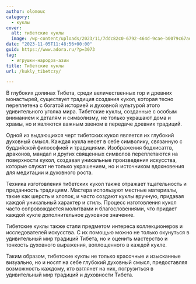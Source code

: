 ```yaml
---
author: olomouc
category:
  - куклы
cover:
  alt: тибетские куклы
  image: /wp-content/uploads/2023/11/7ddc82c0-6792-464d-9cae-b0079c67ad8a-jpg.webp
date: "2023-11-05T11:48:56+00:00"
guid: https://www.adora.ru/?p=3073
tag:
  - игрушки-народов-азии
title: Тибетские куклы
url: /kukly_tibetczy/

---
```

В глубоких долинах Тибета, среди величественных гор и древних монастырей, существует традиция создания кукол, которая тесно переплетена с богатой историей и духовной культурой этого удивительного уголка мира. Тибетские куклы, созданные с особым вниманием к деталям и символизму, не только украшают дома и храмы, но и являются важным звеном в передаче древних традиций.

Одной из выдающихся черт тибетских кукол является их глубокий духовный смысл. Каждая кукла несет в себе символику, связанную с буддийской философией и традициями. Изображения бодхисаттв, драконов, мандал и других священных символов переплетаются на поверхности кукол, создавая уникальные произведения искусства, которые служат не только украшением, но и источником вдохновения для медитации и духовного роста.

Техника изготовления тибетских кукол также отражает тщательность и преданность традициям. Мастера используют местные материалы, такие как шерсть и хлопок, и часто создают куклы вручную, придавая каждой уникальный характер и стиль. Процесс изготовления кукол часто сопровождается молитвами и благословениями, что придает каждой кукле дополнительное духовное значение.

Тибетские куклы также стали предметом интереса коллекционеров и исследователей искусства. С их помощью можно не только окунуться в удивительный мир традиций Тибета, но и оценить мастерство и тонкость духовного выражения, воплощенного в каждой кукле.

Таким образом, тибетские куклы не только красочные и изысканные визуально, но и носят на себе глубокий духовный смысл, предоставляя возможность каждому, кто взглянет на них, погрузиться в удивительный мир традиций и духовности Тибета.
